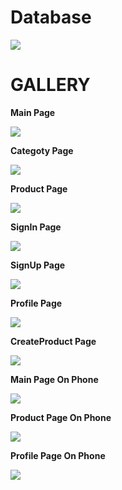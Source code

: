 # Database

![](/client//src//assets/photos/shadle.png)

# GALLERY

__Main Page__

![](/client//src//assets/photos/MainPage.jpeg)

__Categoty Page__

![](/client//src//assets/photos/CategoryPage.jpeg)

__Product Page__

![](/client//src//assets/photos/ProductPage.jpeg)

__SignIn Page__

![](/client//src//assets/photos/SignInPage.jpeg)

__SignUp Page__

![](/client//src//assets/photos/SignUpPage.jpeg)

__Profile Page__

![](/client//src//assets/photos/ProfilePage.jpeg)

__CreateProduct Page__

![](/client//src//assets/photos/CreateProductPage.PNG)

__Main Page On Phone__

![](/client//src//assets/photos/MainPagePhone.jpeg)

__Product Page On Phone__

![](/client//src//assets/photos/ProductPagePhone.jpeg)

__Profile Page On Phone__

![](/client//src//assets/photos/ProfilePageOnPhone.jpeg)

